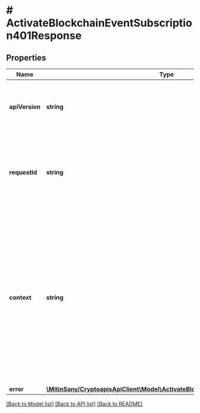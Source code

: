 # # ActivateBlockchainEventSubscription401Response

## Properties

Name | Type | Description | Notes
------------ | ------------- | ------------- | -------------
**apiVersion** | **string** | Specifies the version of the API that incorporates this endpoint. |
**requestId** | **string** | Defines the ID of the request. The &#x60;requestId&#x60; is generated by Crypto APIs and it&#39;s unique for every request. |
**context** | **string** | In batch situations the user can use the context to correlate responses with requests. This property is present regardless of whether the response was successful or returned as an error. &#x60;context&#x60; is specified by the user. | [optional]
**error** | [**\MitinSany/CryptoapisApiClient\Model\ActivateBlockchainEventSubscriptionE401**](ActivateBlockchainEventSubscriptionE401.md) |  |

[[Back to Model list]](../../README.md#models) [[Back to API list]](../../README.md#endpoints) [[Back to README]](../../README.md)
